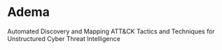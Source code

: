 # Adema
Automated Discovery and Mapping ATT&amp;CK Tactics and Techniques for Unstructured Cyber Threat Intelligence
